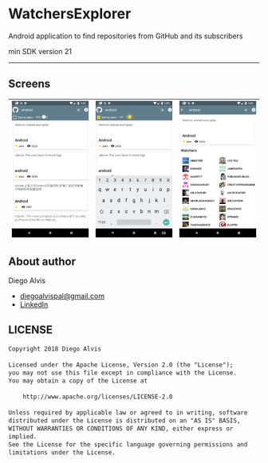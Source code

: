 # WatchersExplorer

Android application to find repositories from GitHub and its subscribers

min SDK version 21

---
## Screens 
![alt text](https://github.com/diegoalvis/WatchersExplorer/blob/master/screens/screen1.png) | ![alt text](https://github.com/diegoalvis/WatchersExplorer/blob/master/screens/screen2.png) | ![alt text](https://github.com/diegoalvis/WatchersExplorer/blob/master/screens/screen3.png)
-- | -- | --

## About author
Diego Alvis
- diegoalvispal@gmail.com
- [LinkedIn](https://www.linkedin.com/in/diego-alvis-palencia-7823a5130/)


## LICENSE

    Copyright 2018 Diego Alvis

    Licensed under the Apache License, Version 2.0 (the "License");
    you may not use this file except in compliance with the License.
    You may obtain a copy of the License at

        http://www.apache.org/licenses/LICENSE-2.0

    Unless required by applicable law or agreed to in writing, software
    distributed under the License is distributed on an "AS IS" BASIS,
    WITHOUT WARRANTIES OR CONDITIONS OF ANY KIND, either express or implied.
    See the License for the specific language governing permissions and
    limitations under the License.

